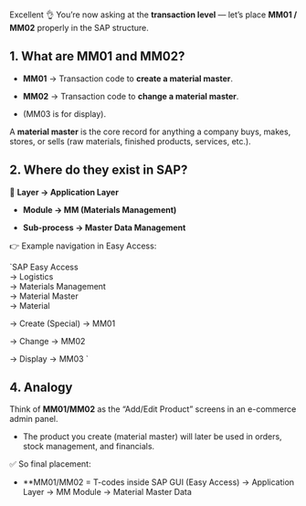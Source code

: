 Excellent 👌 You’re now asking at the **transaction level** — let’s place **MM01 / MM02** properly in the SAP structure.

  

## **1. What are MM01 and MM02?**

 

 

- **MM01** → Transaction code to **create a material master**.

 

- **MM02** → Transaction code to **change a material master**.

 

- (MM03 is for display).

 



 

A **material master** is the core record for anything a company buys, makes, stores, or sells (raw materials, finished products, services, etc.).

  

## **2. Where do they exist in SAP?**

 

🔹 **Layer → Application Layer**

 

 

- **Module → MM (Materials Management)**

 

- **Sub-process → Master Data Management**

 



 





 

👉 Example navigation in Easy Access:

 `SAP Easy Access   
 → Logistics     
 → Materials Management      
 → Material Master          
 → Material   
 
 → Create (Special)  → MM01     
 
 → Change           → MM02      
 
 → Display          → MM03 `
 

 



 

 




  

## **4. Analogy**

 

Think of **MM01/MM02** as the “Add/Edit Product” screens in an e-commerce admin panel.

 

 

- The product you create (material master) will later be used in orders, stock management, and financials.

 



  

✅ So final placement:

 

 

- **MM01/MM02 = T-codes inside SAP GUI (Easy Access) → Application Layer → MM Module → Material Master Data


